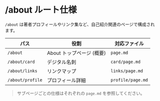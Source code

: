 # /about ルート仕様

`/about` は著者プロフィールやリンク集など、自己紹介関連のページで構成されます。

| パス             | 役割                      | 対応ファイル      |
| ---------------- | ------------------------- | ----------------- |
| `/about`         | About トップページ (概要) | `page.md`         |
| `/about/card`    | デジタル名刺              | `card/page.md`    |
| `/about/links`   | リンクマップ              | `links/page.md`   |
| `/about/profile` | プロフィール詳細          | `profile/page.md` |

> サブページごとの仕様はそれぞれの `page.md` を参照してください。
